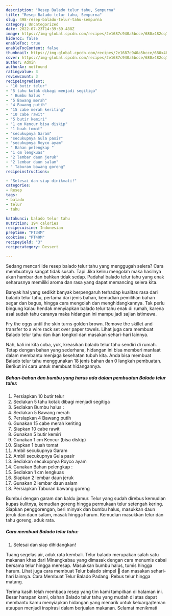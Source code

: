 ```yaml
---
description: "Resep Balado telur tahu, Sempurna"
title: "Resep Balado telur tahu, Sempurna"
slug: 498-resep-balado-telur-tahu-sempurna
category: Uncategorized
date: 2022-07-23T14:39:39.488Z
image: https://img-global.cpcdn.com/recipes/2e1687c940a5bcce/680x482cq70/balado-telur-tahu-foto-resep-utama.jpg
hideToc: false
enableToc: true
enableTocContent: false
thumbnail: https://img-global.cpcdn.com/recipes/2e1687c940a5bcce/680x482cq70/balado-telur-tahu-foto-resep-utama.jpg
cover: https://img-global.cpcdn.com/recipes/2e1687c940a5bcce/680x482cq70/balado-telur-tahu-foto-resep-utama.jpg
author: Admin
authorAv: notfound
ratingvalue: 3
reviewcount: 3
recipeingredient:
- "10 butir telur"
- "5 tahu kotak dibagi menjadi segitiga"
- " Bumbu halus "
- "5 Bawang merah"
- "4 Bawang putih"
- "15 cabe merah keriting"
- "10 cabe rawit"
- "5 butir kemiri"
- "1 cm Kencur bisa diskip"
- "1 buah tomat"
- "secukupnya Garam"
- "secukupnya Gula pasir"
- "secukupnya Royco ayam"
- " Bahan pelengkap "
- "1 cm lengkuas"
- "2 lembar daun jeruk"
- "2 lembar daun salam"
- " Taburan bawang goreng"
recipeinstructions:

- "Selesai dan siap dinikmati!"
categories:
- Resep
tags:
- balado
- telur
- tahu

katakunci: balado telur tahu 
nutrition: 194 calories
recipecuisine: Indonesian
preptime: "PT34M"
cooktime: "PT49M"
recipeyield: "3"
recipecategory: Dessert

---
```



Sedang mencari ide resep balado telur tahu yang menggugah selera? Cara membuatnya sangat tidak susah. Tapi Jika keliru mengolah maka hasilnya akan hambar dan bahkan tidak sedap. Padahal balado telur tahu yang enak seharusnya memiliki aroma dan rasa yang dapat memancing selera kita.


Banyak hal yang sedikit banyak berpengaruh terhadap kualitas rasa dari balado telur tahu, pertama dari jenis bahan, kemudian pemilihan bahan segar dan bagus, hingga cara mengolah dan menghidangkannya. Tak perlu bingung kalau hendak menyiapkan balado telur tahu enak di rumah, karena asal sudah tahu caranya maka hidangan ini mampu jadi sajian istimewa.

Fry the eggs until the skin turns golden brown. Remove the skillet and transfer to a wire rack set over paper towels. Lihat juga cara membuat Balado telur tahu dan ikan tongkol dan masakan sehari-hari lainnya.


Nah, kali ini kita coba, yuk, kreasikan balado telur tahu sendiri di rumah. Tetap dengan bahan yang sederhana, hidangan ini bisa memberi manfaat dalam membantu menjaga kesehatan tubuh kita. Anda bisa membuat Balado telur tahu menggunakan 18 jenis bahan dan 0 langkah pembuatan. Berikut ini cara untuk membuat hidangannya.

<!--inarticleads1-->

##### Bahan-bahan dan bumbu yang harus ada dalam pembuatan Balado telur tahu:

1. Persiapkan 10 butir telur
1. Sediakan 5 tahu kotak dibagi menjadi segitiga
1. Sediakan  Bumbu halus :
1. Sediakan 5 Bawang merah
1. Persiapkan 4 Bawang putih
1. Gunakan 15 cabe merah keriting
1. Siapkan 10 cabe rawit
1. Gunakan 5 butir kemiri
1. Gunakan 1 cm Kencur (bisa diskip)
1. Siapkan 1 buah tomat
1. Ambil secukupnya Garam
1. Ambil secukupnya Gula pasir
1. Sediakan secukupnya Royco ayam
1. Gunakan  Bahan pelengkap :
1. Sediakan 1 cm lengkuas
1. Siapkan 2 lembar daun jeruk
1. Gunakan 2 lembar daun salam
1. Persiapkan  Taburan bawang goreng


Bumbui dengan garam dan kaldu jamur. Telur yang sudah direbus kemudian kupas kulitnya, kemudian goreng hingga permukaan telur setengah kering. Siapkan penggorengan, beri minyak dan bumbu halus, masukkan daun jeruk dan daun salam, masak hingga harum. Kemudian masukkan telur dan tahu goreng, aduk rata. 

<!--inarticleads2-->

##### Cara membuat Balado telur tahu:


1. Selesai dan siap dihidangkan!

Tuang segelas air, aduk rata kembali. Telur balado merupakan salah satu makanan khas dari Minangkabau yang dimasak dengan cara menumis cabai bersama telur hingga meresap. Masukkan bumbu halus, tumis hingga harum. Lihat juga cara membuat Telur balado simpel 🤤 dan masakan sehari-hari lainnya. Cara Membuat Telur Balado Padang: Rebus telur hingga matang. 

Terima kasih telah membaca resep yang tim kami tampilkan di halaman ini. Besar harapan kami, olahan Balado telur tahu yang mudah di atas dapat membantu kamu menyiapkan hidangan yang menarik untuk keluarga/teman ataupun menjadi inspirasi dalam berjualan makanan. Selamat menikmati
